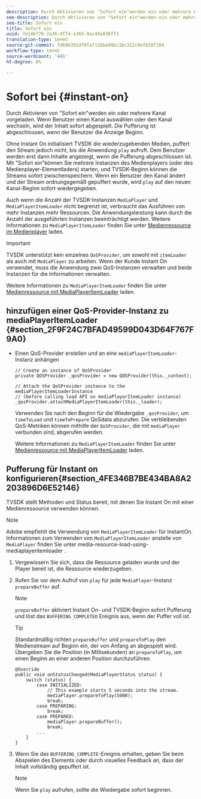 ```yaml
---
description: Durch Aktivieren von "Sofort ein"werden ein oder mehrere Kanal vorgeladen. Wenn Benutzer einen Kanal auswählen oder den Kanal wechseln, wird der Inhalt sofort abgespielt. Die Pufferung ist abgeschlossen, wenn der Benutzer die Anzeige Beginn.
seo-description: Durch Aktivieren von "Sofort ein"werden ein oder mehrere Kanal vorgeladen. Wenn Benutzer einen Kanal auswählen oder den Kanal wechseln, wird der Inhalt sofort abgespielt. Die Pufferung ist abgeschlossen, wenn der Benutzer die Anzeige Beginn.
seo-title: Sofort ein
title: Sofort ein
uuid: 7e14b779-2a36-4ff4-a365-9ac49a836ff3
translation-type: tm+mt
source-git-commit: fd686391df0fa711bba99bc1bc312c9ef619f184
workflow-type: tm+mt
source-wordcount: '441'
ht-degree: 0%

---
```



# Sofort bei {#instant-on}

Durch Aktivieren von &quot;Sofort ein&quot;werden ein oder mehrere Kanal vorgeladen. Wenn Benutzer einen Kanal auswählen oder den Kanal wechseln, wird der Inhalt sofort abgespielt. Die Pufferung ist abgeschlossen, wenn der Benutzer die Anzeige Beginn.

Ohne Instant On initialisiert TVSDK die wiederzugebenden Medien, puffert den Stream jedoch nicht, bis die Anwendung `play` aufruft. Dem Benutzer werden erst dann Inhalte angezeigt, wenn die Pufferung abgeschlossen ist. Mit &quot;Sofort ein&quot;können Sie mehrere Instanzen des Medienplayers (oder des Medienplayer-Elementladers) starten, und TVSDK-Beginn können die Streams sofort zwischenspeichern. Wenn ein Benutzer den Kanal ändert und der Stream ordnungsgemäß gepuffert wurde, wird `play` auf den neuen Kanal-Beginn sofort wiedergegeben.

Auch wenn die Anzahl der TVSDK-Instanzen `MediaPlayer` und `MediaPlayerItemLoader` nicht begrenzt ist, verbraucht das Ausführen von mehr Instanzen mehr Ressourcen. Die Anwendungsleistung kann durch die Anzahl der ausgeführten Instanzen beeinträchtigt werden. Weitere Informationen zu `MediaPlayerItemLoader` finden Sie unter [Medienressource im Medienplayer](../../../tvsdk-2.7-for-android/content-playback-options/mediaplayer-initialize-for-video/t-psdk-android-2.7-media-resource-load.md) laden.

>[!IMPORTANT]
>
>TVSDK unterstützt kein einzelnes `QoSProvider`, um sowohl mit `itemLoader` als auch mit `MediaPlayer` zu arbeiten. Wenn der Kunde Instant On verwendet, muss die Anwendung zwei QoS-Instanzen verwalten und beide Instanzen für die Informationen verwalten.

Weitere Informationen zu `MediaPlayerItemLoader` finden Sie unter [Medienressource mit MediaPlayerItemLoader](../../../tvsdk-2.7-for-android/content-playback-options/mediaplayer-initialize-for-video/t-psdk-android-2.7-media-resource-load-using-mediaplayeritemloader.md) laden.

## hinzufügen einer QoS-Provider-Instanz zu mediaPlayerItemLoader {#section_2F9F24C7BFAD49599D043D64F767F9A0}

* Einen QoS-Provider erstellen und an eine `mediaPlayerItemLoader`-Instanz anhängen

   ```
   // Create an instance of QoSProvider  
   private QOSProvider _qosProvider = new QOSProvider(this._context);  
   
   // Attach the QoSProvider instance to the mediaPlayerItemLoaderInstance  
   // (before calling load API on mediaPlayerItemLoader instance)  
   _qosProvider.attachMediaPlayerItemLoader(this._loader); 
   ```

   Verwenden Sie nach den Beginn für die Wiedergabe `_qosProvider`, um `timeToLoad` und `timeToPrepare` QoSdata abzurufen. Die verbleibenden QoS-Metriken können mithilfe der `QoSProvider`, die mit `mediaPlayer` verbunden sind, abgerufen werden.

   Weitere Informationen zu `MediaPlayerItemLoader` finden Sie unter [Medienressource mit MediaPlayerItemLoader](../../../tvsdk-2.7-for-android/content-playback-options/mediaplayer-initialize-for-video/t-psdk-android-2.7-media-resource-load-using-mediaplayeritemloader.md#use-mediaplayeritemloader) laden.

## Pufferung für Instant on konfigurieren{#section_4FE346B7BE434BA8A2203896D6E52146}

TVSDK stellt Methoden und Status bereit, mit denen Sie Instant On mit einer Medienressource verwenden können.

>[!NOTE]
>
>Adobe empfiehlt die Verwendung von `MediaPlayerItemLoader` für InstantOn. Informationen zum Verwenden von `MediaPlayerItemLoader` anstelle von `MediaPlayer` finden Sie unter media-resource-load-using-mediaplayeritemloader .

1. Vergewissern Sie sich, dass die Ressource geladen wurde und der Player bereit ist, die Ressource wiederzugeben.
1. Rufen Sie vor dem Aufruf von `play` für jede `MediaPlayer`-Instanz `prepareBuffer` auf.

   >[!NOTE]
   >
   >`prepareBuffer` aktiviert Instant On- und TVSDK-Beginn sofort Pufferung und löst das  `BUFFERING_COMPLETED` Ereignis aus, wenn der Puffer voll ist.

   >[!TIP]
   >
   >Standardmäßig richten `prepareBuffer` und `prepareToPlay` den Medienstream auf Beginn ein, der von Anfang an abgespielt wird. Übergeben Sie die Position (in Millisekunden) an `prepareToPlay`, um einen Beginn an einer anderen Position durchzuführen.

   ```
   @Override 
   public void onStatusChanged(MediaPlayerStatus status) { 
       switch (status) { 
           case INITIALIZED: 
               // This example starts 5 seconds into the stream. 
               mediaPlayer.prepareToPlay(5000); 
               break; 
           case PREPARING: 
               break; 
           case PREPARED: 
               mediaPlayer.prepareBuffer(); 
               break; 
           ... 
       } 
   }
   ```

1. Wenn Sie das `BUFFERING_COMPLETE`-Ereignis erhalten, geben Sie beim Abspielen des Elements oder durch visuelles Feedback an, dass der Inhalt vollständig gepuffert ist.

   >[!NOTE]
   >
   >Wenn Sie `play` aufrufen, sollte die Wiedergabe sofort beginnen.

